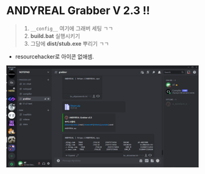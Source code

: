 # ANDYREAL Grabber V 2.3 !!

> 1. `__config__` 여기에 그래버 세팅 ㄱㄱ
> 2. **build.bat** 실행시키기
> 3. 그담에 **dist/stub.exe** 뿌리기 ㄱㄱ
+ resourcehacker로 아이콘 없애셈.

![이미지 로드 실패](./image.png)
